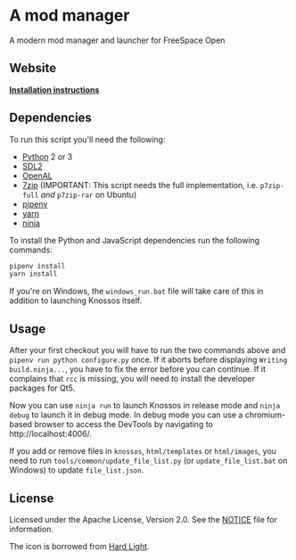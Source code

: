 # A mod manager

A modern mod manager and launcher for FreeSpace Open

## Website

[**Installation instructions**](https://fsnebula.org/knossos/)

## Dependencies

To run this script you'll need the following:
* [Python][py] 2 or 3
* [SDL2][sdl2]
* [OpenAL][oal]
* [7zip][7z] (IMPORTANT: This script needs the full implementation, i.e. ```p7zip-full``` _and_ ```p7zip-rar``` on Ubuntu)
* [pipenv][pipenv]
* [yarn][yarn]
* [ninja][ninja]

To install the Python and JavaScript dependencies run the following commands:

```bash
pipenv install
yarn install
```

If you're on Windows, the `windows_run.bat` file will take care of this in addition to launching Knossos itself.


## Usage

After your first checkout you will have to run the two commands above and `pipenv run python configure.py` once. If it aborts before displaying `Writing build.ninja...`, you have to fix the error before you can continue.
If it complains that ```rcc``` is missing, you will need to install the developer packages for Qt5.

Now you can use `ninja run` to launch Knossos in release mode and `ninja debug` to launch it in debug mode. In debug mode you can use a chromium-based browser to access the DevTools by navigating to http://localhost:4006/.

If you add or remove files in `knossos`, `html/templates` or `html/images`, you need to run `tools/common/update_file_list.py` (or `update_file_list.bat` on Windows) to update `file_list.json`.

## License

Licensed under the Apache License, Version 2.0.
See the [NOTICE](NOTICE) file for information.

The icon is borrowed from [Hard Light][hl].

[py]: http://www.python.org/
[qt]: http://www.qt.io/
[sdl2]: https://libsdl.org/download-2.0.php
[oal]: http://kcat.strangesoft.net/openal.html
[7z]: http://www.7-zip.org/
[pipenv]: https://pipenv.readthedocs.io/en/latest/
[yarn]: https://yarnpkg.com/en/
[ninja]: https://ninja-build.org/

[hl]: https://www.hard-light.net/

